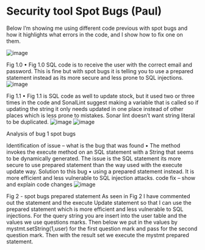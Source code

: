 <h1>Security tool Spot Bugs (Paul)</h1>
Below I’m showing me using different code previous with spot bugs and how it highlights what errors in the code, and I show how to fix one on them.

 ![image](https://user-images.githubusercontent.com/115587796/203408936-f2fb0e44-9262-4d1f-af4c-1f929b72fefc.png)

 
Fig 1.0
•	Fig 1.0 SQL code is to receive the user with the correct email and password. This is fine but with spot bugs it is telling you to use a prepared statement instead as its more secure and less prone to SQL injections. 
 ![image](https://user-images.githubusercontent.com/115587796/203408960-358ca849-d800-4644-bc89-682054042758.png)

 
Fig 1.1
•	Fig 1.1 is SQL code as well to update stock, but it used two or three times in the code and SonalLint suggest making a variable that is called so if updating the string it only needs updated in one place instead of other places which is less prone to mistakes. Sonar lint doesn’t want string literal to be duplicated. 
![image](https://user-images.githubusercontent.com/115587796/203408978-045204fd-9e8a-49b6-8435-6958177e7661.png)
![image](https://user-images.githubusercontent.com/115587796/203409003-114350b6-84a1-4130-98b4-6f727c936f21.png)

Analysis of bug 1 spot bugs

Identification of issue – what is the bug that was found
•	The method invokes the execute method on an SQL statement with a String that seems to be dynamically generated. The issue is the SQL statement its more secure to use prepared statement than the way used with the execute update way. 
Solution to this bug
•	using a prepared statement instead. It is more efficient and less vulnerable to SQL injection attacks.
code fix – show and explain code changes
 ![image](https://user-images.githubusercontent.com/115587796/203409022-9ebc97d0-352f-42fc-a806-adb43fcf0403.png)

 
Fig 2 - spot bugs prepared statement
As seen in Fig 2 I have commented out the statement and the execute Update statement so that I can use the prepared statement which is more efficient and less vulnerable to SQL injections.  For the query string you are insert into the user table and the values we use questions marks. Then below we put in the values by mystmt.setString(1,user) for the first question mark and pass for the second question mark. Then with the result set we execute the mystmt prepared statement. 

